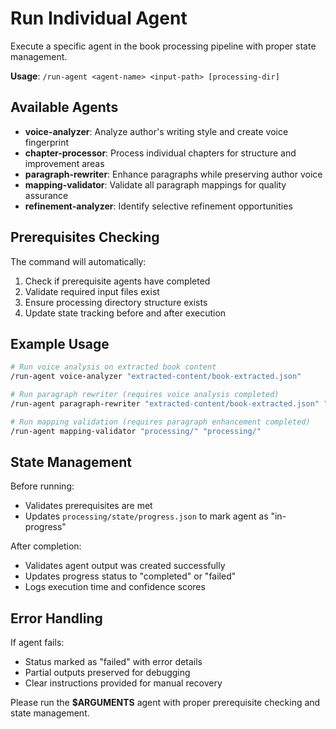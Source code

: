 # Run Individual Agent

Execute a specific agent in the book processing pipeline with proper state management.

**Usage**: `/run-agent <agent-name> <input-path> [processing-dir]`

## Available Agents

- **voice-analyzer**: Analyze author's writing style and create voice fingerprint
- **chapter-processor**: Process individual chapters for structure and improvement areas
- **paragraph-rewriter**: Enhance paragraphs while preserving author voice
- **mapping-validator**: Validate all paragraph mappings for quality assurance
- **refinement-analyzer**: Identify selective refinement opportunities

## Prerequisites Checking

The command will automatically:
1. Check if prerequisite agents have completed
2. Validate required input files exist
3. Ensure processing directory structure exists
4. Update state tracking before and after execution

## Example Usage

```bash
# Run voice analysis on extracted book content
/run-agent voice-analyzer "extracted-content/book-extracted.json"

# Run paragraph rewriter (requires voice analysis completed)  
/run-agent paragraph-rewriter "extracted-content/book-extracted.json" "processing/"

# Run mapping validation (requires paragraph enhancement completed)
/run-agent mapping-validator "processing/" "processing/"
```

## State Management

Before running:
- Validates prerequisites are met
- Updates `processing/state/progress.json` to mark agent as "in-progress"

After completion:
- Validates agent output was created successfully  
- Updates progress status to "completed" or "failed"
- Logs execution time and confidence scores

## Error Handling

If agent fails:
- Status marked as "failed" with error details
- Partial outputs preserved for debugging
- Clear instructions provided for manual recovery

Please run the **$ARGUMENTS** agent with proper prerequisite checking and state management.